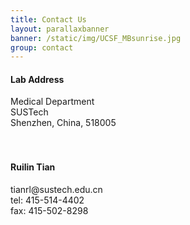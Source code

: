 ```yaml
---
title: Contact Us
layout: parallaxbanner
banner: /static/img/UCSF_MBsunrise.jpg
group: contact
---
```






<div class="section">
<div class="row">
  

<div class="col m3">
  
  <h4>Lab Address </h4>
  Medical Department <br>
  SUSTech <br>
  Shenzhen, China, 518005<br>
<br>
<br>

  <h4>Ruilin Tian </h4>
  tianrl@sustech.edu.cn<br>
  tel: 415-514-4402 <br>
  fax: 415-502-8298<br>
  


</div>

</div>
</div>

